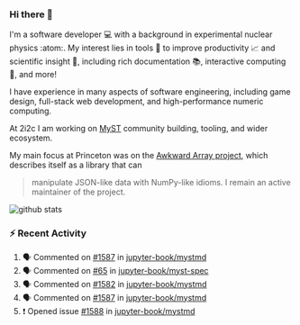 ### Hi there 👋 

I'm a software developer 💻 with a background in experimental nuclear physics :atom:. My interest lies in tools :wrench: to improve productivity :chart_with_upwards_trend: and scientific insight :telescope:, including rich documentation 📚, interactive computing 🧮, and more! 

I have experience in many aspects of software engineering, including game design, full-stack web development, and high-performance numeric computing. 

At 2i2c I am working on [MyST](https://github.com/jupyter-book/mystmd) community building, tooling, and wider ecosystem. 

My main focus at Princeton was on the [Awkward Array project](awkward-array.org/), which describes itself as a library that can 
> manipulate JSON-like data with NumPy-like idioms. I remain an active maintainer of the project. 

![github stats](https://github-readme-stats.vercel.app/api?username=agoose77&show_icons=true&hide_rank=true&hide_title=true&bg_color=30,e76445,904e95&text_color=efe3ec&icon_color=efe3ec)
<!--
**agoose77/agoose77** is a ✨ _special_ ✨ repository because its `README.md` (this file) appears on your GitHub profile.

Here are some ideas to get you started:

- 🔭 I’m currently working on ...
- 🌱 I’m currently learning ...
- 👯 I’m looking to collaborate on ...
- 🤔 I’m looking for help with ...
- 💬 Ask me about ...
- 📫 How to reach me: ...
- 😄 Pronouns: ...
- ⚡ Fun fact: ...
-->

### :zap: Recent Activity

<!--START_SECTION:activity-->
1. 🗣 Commented on [#1587](https://github.com/jupyter-book/mystmd/issues/1587#issuecomment-2419080786) in [jupyter-book/mystmd](https://github.com/jupyter-book/mystmd)
2. 🗣 Commented on [#65](https://github.com/jupyter-book/myst-spec/pull/65#issuecomment-2418949791) in [jupyter-book/myst-spec](https://github.com/jupyter-book/myst-spec)
3. 🗣 Commented on [#1582](https://github.com/jupyter-book/mystmd/pull/1582#issuecomment-2418938894) in [jupyter-book/mystmd](https://github.com/jupyter-book/mystmd)
4. 🗣 Commented on [#1587](https://github.com/jupyter-book/mystmd/issues/1587#issuecomment-2418937174) in [jupyter-book/mystmd](https://github.com/jupyter-book/mystmd)
5. ❗ Opened issue [#1588](https://github.com/jupyter-book/mystmd/issues/1588) in [jupyter-book/mystmd](https://github.com/jupyter-book/mystmd)
<!--END_SECTION:activity-->
